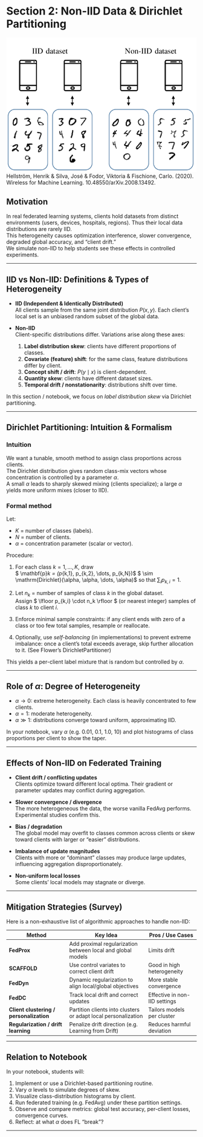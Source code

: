 # Section 2: Non-IID Data & Dirichlet Partitioning
![IID image](https://github.com/ahoop004/T3-Ciders-FL/blob/main/2_IID_Concepts/iid_1.png)
Hellström, Henrik & Silva, José & Fodor, Viktoria & Fischione, Carlo. (2020). Wireless for Machine Learning. 10.48550/arXiv.2008.13492. 
## Motivation

In real federated learning systems, clients hold datasets from distinct environments (users, devices, hospitals, regions). Thus their local data distributions are rarely IID.  
This heterogeneity causes optimization interference, slower convergence, degraded global accuracy, and “client drift.”  
We simulate non-IID to help students see these effects in controlled experiments.

---

## IID vs Non-IID: Definitions & Types of Heterogeneity

- **IID (Independent & Identically Distributed)**  
  All clients sample from the same joint distribution $P(x, y)$. Each client’s local set is an unbiased random subset of the global data.

- **Non-IID**  
  Client-specific distributions differ. Variations arise along these axes:

  1. **Label distribution skew**: clients have different proportions of classes.  
  2. **Covariate (feature) shift**: for the same class, feature distributions differ by client.  
  3. **Concept shift / drift**: $P(y \mid x)$ is client-dependent.  
  4. **Quantity skew**: clients have different dataset sizes.  
  5. **Temporal drift / nonstationarity**: distributions shift over time.

In this section / notebook, we focus on *label distribution skew* via Dirichlet partitioning.

---

## Dirichlet Partitioning: Intuition & Formalism

### Intuition

We want a tunable, smooth method to assign class proportions across clients.  
The Dirichlet distribution gives random class-mix vectors whose concentration is controlled by a parameter $\alpha$.  
A small $\alpha$ leads to sharply skewed mixing (clients specialize); a large $\alpha$ yields more uniform mixes (closer to IID).

### Formal method

Let:

- $K$ = number of classes (labels).  
- $N$ = number of clients.  
- $\alpha$ = concentration parameter (scalar or vector).  

Procedure:

1. For each class $k = 1,\dots,K$, draw  
   $ \mathbf{p}_k = (p_{k,1}, p_{k,2}, \dots, p_{k,N})$ $ \sim \mathrm{Dirichlet}(\alpha, \alpha, \dots, \alpha)$
   so that $\sum_i p_{k,i} = 1$.  

2. Let $n_k$ = number of samples of class $k$ in the global dataset.  
   Assign $ \lfloor p_{k,i} \cdot n_k \rfloor $ (or nearest integer) samples of class $k$ to client $i$.  

3. Enforce minimal sample constraints: if any client ends with zero of a class or too few total samples, resample or reallocate.  

4. Optionally, use *self-balancing* (in implementations) to prevent extreme imbalance: once a client’s total exceeds average, skip further allocation to it. (See Flower’s DirichletPartitioner) 

This yields a per-client label mixture that is random but controlled by $\alpha$.

---

## Role of $\alpha$: Degree of Heterogeneity

- $\alpha \to 0$: extreme heterogeneity. Each class is heavily concentrated to few clients.  
- $\alpha = 1$: moderate heterogeneity.  
- $\alpha \gg 1$: distributions converge toward uniform, approximating IID.  

In your notebook, vary $\alpha$ (e.g. 0.01, 0.1, 1.0, 10) and plot histograms of class proportions per client to show the taper.

---

## Effects of Non-IID on Federated Training

- **Client drift / conflicting updates**  
  Clients optimize toward different local optima. Their gradient or parameter updates may conflict during aggregation.

- **Slower convergence / divergence**  
  The more heterogeneous the data, the worse vanilla FedAvg performs. Experimental studies confirm this. 

- **Bias / degradation**  
  The global model may overfit to classes common across clients or skew toward clients with larger or “easier” distributions.

- **Imbalance of update magnitudes**  
  Clients with more or “dominant” classes may produce large updates, influencing aggregation disproportionately.

- **Non-uniform local losses**  
  Some clients’ local models may stagnate or diverge.

---

## Mitigation Strategies (Survey)

Here is a non-exhaustive list of algorithmic approaches to handle non-IID:

| Method | Key Idea | Pros / Use Cases |
|---|---|---|
| **FedProx** | Add proximal regularization between local and global models | Limits drift |
| **SCAFFOLD** | Use control variates to correct client drift | Good in high heterogeneity |
| **FedDyn** | Dynamic regularization to align local/global objectives | More stable convergence |
| **FedDC** | Track local drift and correct updates | Effective in non-IID settings |
| **Client clustering / personalization** | Partition clients into clusters or adapt local personalization | Tailors models per cluster  |
| **Regularization / drift learning** | Penalize drift direction (e.g. Learning from Drift)  | Reduces harmful deviation |

---

## Relation to Notebook

In your notebook, students will:

1. Implement or use a Dirichlet-based partitioning routine.  
2. Vary $\alpha$ levels to simulate degrees of skew.  
3. Visualize class-distribution histograms by client.  
4. Run federated training (e.g. FedAvg) under these partition settings.  
5. Observe and compare metrics: global test accuracy, per-client losses, convergence curves.  
6. Reflect: at what $\alpha$ does FL “break”?


---


